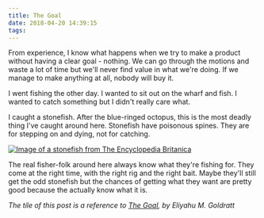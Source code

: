 ```yaml
---
title: The Goal
date: 2018-04-20 14:39:15
tags:
---
```


From experience, I know what happens when we try to make a product without having a clear goal - nothing. We can go through the motions and waste a lot of time but we'll never find value in what we're doing. If we manage to make anything at all, nobody will buy it.

I went fishing the other day. I wanted to sit out on the wharf and fish. I wanted to catch something but I didn't really care what.

I caught a stonefish. After the blue-ringed octopus, this is the most deadly thing I've caught around here. Stonefish have poisonous spines. They are for stepping on and dying, not for catching.

[![Image of a stonefish from The Encyclopedia Britanica](https://cdn.britannica.com/700x450/79/175979-004-36F859E3.jpg)](https://www.britannica.com/animal/stonefish-Synanceiidae-family)

The real fisher-folk around here always know what they're fishing for. They come at the right time, with the right rig and the right bait. Maybe they'll still get the odd stonefish but the chances of getting what they want are pretty good because the actually know what it is.

_The tile of this post is a reference to [The Goal](https://en.wikipedia.org/wiki/The_Goal), by Eliyahu M. Goldratt_
